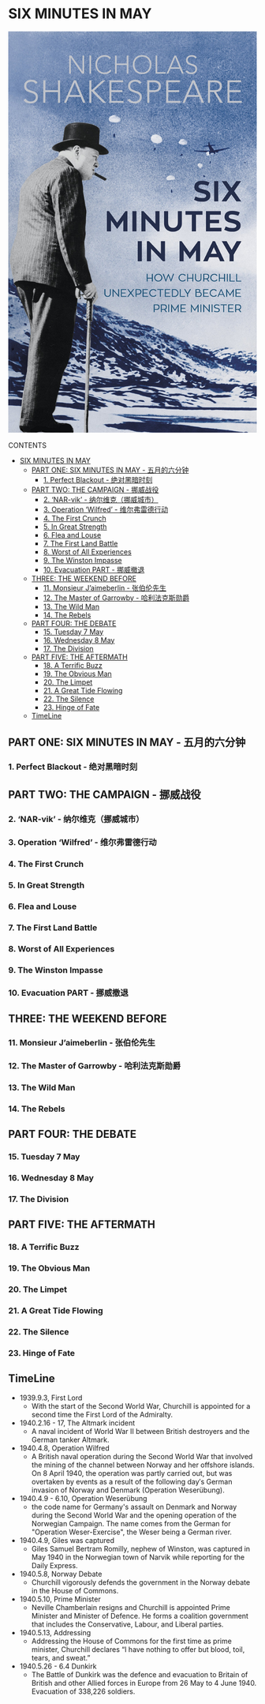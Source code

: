 # SIX MINUTES IN MAY

![cover](img/cover.jpg)

CONTENTS

- [SIX MINUTES IN MAY](#six-minutes-in-may)
  - [PART ONE: SIX MINUTES IN MAY - 五月的六分钟](#part-one-six-minutes-in-may---五月的六分钟)
    - [1. Perfect Blackout - 绝对黑暗时刻](#1-perfect-blackout---绝对黑暗时刻)
  - [PART TWO: THE CAMPAIGN - 挪威战役](#part-two-the-campaign---挪威战役)
    - [2. ‘NAR-vik’ - 纳尔维克（挪威城市）](#2-nar-vik---纳尔维克挪威城市)
    - [3. Operation ‘Wilfred’ - 维尔弗雷德行动](#3-operation-wilfred---维尔弗雷德行动)
    - [4. The First Crunch](#4-the-first-crunch)
    - [5. In Great Strength](#5-in-great-strength)
    - [6. Flea and Louse](#6-flea-and-louse)
    - [7. The First Land Battle](#7-the-first-land-battle)
    - [8. Worst of All Experiences](#8-worst-of-all-experiences)
    - [9.  The Winston Impasse](#9--the-winston-impasse)
    - [10. Evacuation PART - 挪威撤退](#10-evacuation-part---挪威撤退)
  - [THREE: THE WEEKEND BEFORE](#three-the-weekend-before)
    - [11. Monsieur J’aimeberlin - 张伯伦先生](#11-monsieur-jaimeberlin---张伯伦先生)
    - [12. The Master of Garrowby - 哈利法克斯勋爵](#12-the-master-of-garrowby---哈利法克斯勋爵)
    - [13. The Wild Man](#13-the-wild-man)
    - [14. The Rebels](#14-the-rebels)
  - [PART FOUR: THE DEBATE](#part-four-the-debate)
    - [15. Tuesday 7 May](#15-tuesday-7-may)
    - [16. Wednesday 8 May](#16-wednesday-8-may)
    - [17. The Division](#17-the-division)
  - [PART FIVE: THE AFTERMATH](#part-five-the-aftermath)
    - [18. A Terrific Buzz](#18-a-terrific-buzz)
    - [19.  The Obvious Man](#19--the-obvious-man)
    - [20. The Limpet](#20-the-limpet)
    - [21. A Great Tide Flowing](#21-a-great-tide-flowing)
    - [22. The Silence](#22-the-silence)
    - [23. Hinge of Fate](#23-hinge-of-fate)
  - [TimeLine](#timeline)

## PART ONE: SIX MINUTES IN MAY - 五月的六分钟
### 1. Perfect Blackout - 绝对黑暗时刻

## PART TWO: THE CAMPAIGN - 挪威战役
### 2. ‘NAR-vik’ - 纳尔维克（挪威城市）
### 3. Operation ‘Wilfred’ - 维尔弗雷德行动
### 4. The First Crunch
### 5. In Great Strength
### 6. Flea and Louse
### 7. The First Land Battle
### 8. Worst of All Experiences
### 9.  The Winston Impasse
### 10. Evacuation PART - 挪威撤退

## THREE: THE WEEKEND BEFORE
### 11. Monsieur J’aimeberlin - 张伯伦先生
### 12. The Master of Garrowby - 哈利法克斯勋爵
### 13. The Wild Man
### 14. The Rebels

## PART FOUR: THE DEBATE
### 15. Tuesday 7 May
### 16. Wednesday 8 May
### 17. The Division

## PART FIVE: THE AFTERMATH
### 18. A Terrific Buzz
### 19.  The Obvious Man
### 20. The Limpet
### 21. A Great Tide Flowing
### 22. The Silence
### 23. Hinge of Fate


## TimeLine
- 1939.9.3, First Lord
  - With the start of the Second World War, Churchill is appointed for a second time the First Lord of the Admiralty.
- 1940.2.16 - 17, The Altmark incident
  - A naval incident of World War II between British destroyers and the German tanker Altmark.
- 1940.4.8, Operation Wilfred
  - A British naval operation during the Second World War that involved the mining of the channel between Norway and her offshore islands. On 8 April 1940, the operation was partly carried out, but was overtaken by events as a result of the following day′s German invasion of Norway and Denmark (Operation Weserübung).
- 1940.4.9 - 6.10, Operation Weserübung
  - the code name for Germany's assault on Denmark and Norway during the Second World War and the opening operation of the Norwegian Campaign. The name comes from the German for "Operation Weser-Exercise", the Weser being a German river.
- 1940.4.9, Giles was captured
  - Giles Samuel Bertram Romilly, nephew of Winston, was captured in May 1940 in the Norwegian town of Narvik while reporting for the Daily Express.
- 1940.5.8, Norway Debate
  - Churchill vigorously defends the government in the Norway debate in the House of Commons.
- 1940.5.10, Prime Minister
  - Neville Chamberlain resigns and Churchill is appointed Prime Minister and Minister of Defence. He forms a coalition government that includes the Conservative, Labour, and Liberal parties.
- 1940.5.13, Addressing
  -  Addressing the House of Commons for the first time as prime minister, Churchill declares “I have nothing to offer but blood, toil, tears, and sweat.”
- 1940.5.26 - 6.4 Dunkirk
  - The Battle of Dunkirk was the defence and evacuation to Britain of British and other Allied forces in Europe from 26 May to 4 June 1940. Evacuation of 338,226 soldiers.

